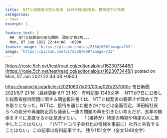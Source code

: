 ```yaml
---
title:  NTTと総務省の密な関係　政府が株3割所有、携帯値下げ先陣  
categories:
- news
excerpt: |
  
feature_text: |
  ##  NTTと総務省の密な関係　政府が株3割...
  Mon, 07 Jun 2021 22:44:08  +0900
feature_image: "https://picsum.photos/2560/600?image=733"
image: "https://picsum.photos/2560/600?image=733"
---
```


[https://rosie.5ch.net/test/read.cgi/editorialplus/1623073448/](https://rosie.5ch.net/test/read.cgi/editorialplus/1623073448/)
posted on Mon, 07 Jun 2021 22:44:08  +0900

<!--more-->

https://mainichi.jp/articles/20210607/k00/00m/020/237000c 毎日新聞 2021/6/7 21:16（最終更新 6/7 21:16） 有料記事 1349文字 　NTTが7日に公表した総務省接待問題に関する調査報告書では、NTTと総務省の親密さが改めて浮き彫りとなった。NTTは、接待を通じた働きかけなどは全面否定。澤田純社長らへの処分や再発防止策も発表し一連の問題の幕を引きたい考えだが、長年の関係をすぐに見直せるかは見通せない。 　「（接待が）特定の時期や特定の人に集中したことはない」 　「（NTTドコモ子会社化の情報を事前に）社外と共有することはない」 この記事は有料記事です。 残り1151文字（全文1349文字）
